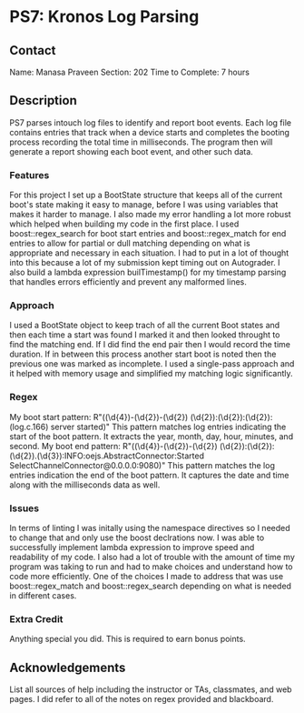 # PS7: Kronos Log Parsing

## Contact
Name: Manasa Praveen
Section: 202
Time to Complete: 7 hours


## Description
PS7 parses intouch log files to identify and report boot events. Each log file contains entries that track when a device starts and completes the booting process recording the total time in milliseconds. The program then will generate a report showing each boot event, and other such data.

### Features
For this project I set up a BootState structure that keeps all of the current boot's state making it easy to manage, before I was using variables that makes it harder to manage. I also made my error handling a lot more robust which helped when building my code in the first place. I used boost::regex_search for boot start entries and boost::regex_match for end entries to allow for partial or dull matching depending on what is appropriate and necessary in each situation. I had to put in a lot of thought into this because a lot of my submission kept timing out on Autograder. I also build a lambda expression builTimestamp() for my timestamp parsing that handles errors efficiently and prevent any malformed lines. 

### Approach
I used a BootState object to keep trach of all the current Boot states and then each time a start was found I marked it and then looked throught to find the matching end. If I did find the end pair then I would record the time duration. If in between this process another start boot is noted then the previous one was marked as incomplete. I used a single-pass approach and it helped with memory usage and simplified my matching logic significantly. 

### Regex
My boot start pattern: 
R"((\d{4})-(\d{2})-(\d{2}) (\d{2}):(\d{2}):(\d{2}): \(log\.c\.166\) server started)"
This pattern matches log entries indicating the start of the boot pattern. It extracts the year, month, day, hour, minutes, and second. 
My boot end pattern:
R"((\d{4})-(\d{2})-(\d{2}) (\d{2}):(\d{2}):(\d{2})\.(\d{3}):INFO:oejs\.AbstractConnector:Started SelectChannelConnector@0\.0\.0\.0:9080)"
This pattern matches the log entries indication the end of the boot pattern. It captures the date and time along with the milliseconds data as well.

### Issues
In terms of linting I was initally using the namespace directives so I needed to change that and only use the boost declrations now. I was able to successfully implement lambda expression to improve speed and readability of my code. I also had a lot of trouble with the amount of time my program was taking to run and had to make choices and understand how to code more efficiently. One of the choices I made to address that was use boost::regex_match and boost::regex_search depending on what is needed in different cases. 

### Extra Credit
Anything special you did.  This is required to earn bonus points.

## Acknowledgements
List all sources of help including the instructor or TAs, classmates, and web pages.
I did refer to all of the notes on regex provided and blackboard.

